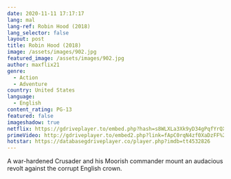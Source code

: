 ```yaml
---
date: 2020-11-11 17:17:17
lang: mal
lang-ref: Robin Hood (2018)
lang_selector: false
layout: post
title: Robin Hood (2018)
image: /assets/images/902.jpg
featured_image: /assets/images/902.jpg
author: maxflix21
genre:
  - Action
  - Adventure
country: United States
language:
  - English
content_rating: PG-13
featured: false
imageshadow: true
netflix: https://gdriveplayer.to/embed.php?hash=s8WLXLa3Xk9yD34gPqfYrQXjdAXyZdwPLp0A6h2zxTJieH+vxCsvpZoM7vr709MktGzxCwk4/Lt356KgMSg2Whlj9j0/fAaIwR8QQixhdOEfNrCqAI73Oyx9dVOR1wjduLFumbTsBqzYxiVsHHVDgjZ6TrMYgeqEYWPAnFN7pSK0t7GIjrbChCu+9yoFoM8DFyDlk48WuFCQIJF6p6pn1Lmhh6CJFYw3ee4m/nnw5Eu3p+7ylOTNnWEgwOfuM4LDI=
primeVideo: http://gdriveplayer.to/embed2.php?link=fApC0rqN4zf0XaDzFF%252FLmwHuCR4LAucStdA8GYAkTdh9LYtBgQF2ci7YOOxJZkD1te7G14CU1JPc5S4o2S1KsWIYmFwrnNRugLkxEq%252Bg49ixdbv2acTb5SPGJn9LE4SpjDG99kGUJz%252FjirFgGZJPSL%252F%252BHyO67sAd1bNfare3iSb06rcOpzJ9ciB6TAHGt40kUoVyw%252FSe5MEAfa6hhjW%252B3L
hotstar: https://databasegdriveplayer.co/player.php?imdb=tt4532826
---
```

A war-hardened Crusader and his Moorish commander mount an audacious revolt against the corrupt English crown.